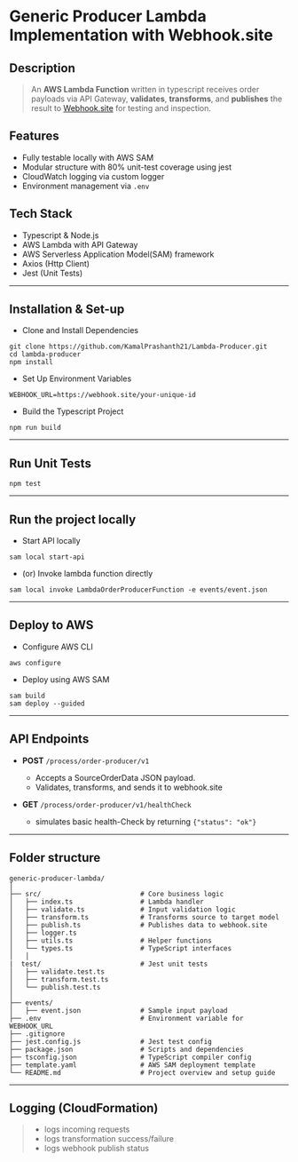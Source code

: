 # Generic Producer Lambda Implementation with Webhook.site

## Description
> An **AWS Lambda Function** written in typescript receives order payloads via API Gateway, **validates**, **transforms**, and **publishes** the result to [Webhook.site](https://webhook.site) for testing and inspection.

## Features
- Fully testable locally with AWS SAM  
- Modular structure with 80% unit-test coverage using jest
- CloudWatch logging via custom logger
- Environment management via `.env`

## Tech Stack
- Typescript & Node.js
- AWS Lambda with API Gateway
- AWS Serverless Application Model(SAM) framework
- Axios (Http Client)
- Jest (Unit Tests)
  
---

## Installation & Set-up
- Clone and Install Dependencies
```
git clone https://github.com/KamalPrashanth21/Lambda-Producer.git
cd lambda-producer
npm install 
```
- Set Up Environment Variables
```
WEBHOOK_URL=https://webhook.site/your-unique-id
```
- Build the Typescript Project
```
npm run build
```
---

## Run Unit Tests
```
npm test 
```
---

## Run the project locally
- Start API locally 
```
sam local start-api
```
- (or) Invoke lambda function directly
```
sam local invoke LambdaOrderProducerFunction -e events/event.json
```
---

## Deploy to AWS
- Configure AWS CLI
``` 
aws configure
```
- Deploy using AWS SAM
```
sam build 
sam deploy --guided 
```

---

## API Endpoints
- **POST**  `/process/order-producer/v1`

     - Accepts a SourceOrderData JSON payload.
     - Validates, transforms, and sends it to webhook.site
- **GET** `/process/order-producer/v1/healthCheck`

     - simulates basic health-Check by returning `{"status": "ok"}`
     
---

## Folder structure
```
generic-producer-lambda/
│
├── src/                         # Core business logic
│   ├── index.ts                 # Lambda handler
│   ├── validate.ts              # Input validation logic
│   ├── transform.ts             # Transforms source to target model
│   ├── publish.ts               # Publishes data to webhook.site
│   ├── logger.ts                 
│   ├── utils.ts                 # Helper functions
│   └── types.ts                 # TypeScript interfaces 
│   │
|  test/                         # Jest unit tests
│   ├── validate.test.ts
│   ├── transform.test.ts
│   └── publish.test.ts
│
├── events/                         
│   ├── event.json               # Sample input payload
├── .env                         # Environment variable for WEBHOOK_URL
├── .gitignore                   
├── jest.config.js               # Jest test config
├── package.json                 # Scripts and dependencies
├── tsconfig.json                # TypeScript compiler config
├── template.yaml                # AWS SAM deployment template
└── README.md                    # Project overview and setup guide
```
---

## Logging (CloudFormation)
> - logs incoming requests
> - logs transformation success/failure
> - logs webhook publish status

